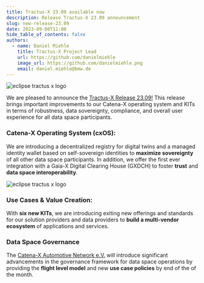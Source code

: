```yaml
---
title: Tractus-X 23.09 available now
description: Release Tractus-X 23.09 announcement 
slug: new-release-23.09
date: 2023-09-08T11:00
hide_table_of_contents: false
authors:
  - name: Daniel Miehle
    title: Tractus-X Project Lead
    url: https://github.com/danielmiehle
    image_url: https://github.com/danielmiehle.png
    email: daniel.miehle@bmw.de
---
```


![eclipse tractus x logo](@site/static/img/release_23.09.png)

We are pleased to announce the [Tractus-X Release 23.09!](https://eclipse-tractusx.github.io/CHANGELOG/) This release brings important improvements to our Catena-X operating system and KITs in terms of robustness, data sovereignty, compliance, and overall user experience for all data space participants.

<!--truncate-->

### Catena-X Operating System (cxOS):

We are introducing a decentralized registry for digital twins and a managed identity wallet based on self-sovereign identities to **maximize sovereignty** of all other data space participants. In addition, we offer the first ever integration with a Gaia-X Digital Clearing House (GXDCH) to foster **trust** and **data space interoperability**.


![eclipse tractus x logo](@site/static/img/release_23.09_cx_os.png)

<!--truncate-->

### Use Cases & Value Creation:

With **six new KITs**, we are introducing exiting new offerings and standards for our solution providers and data providers to **build a multi-vendor ecosystem** of applications and services.


<!--truncate-->


### Data Space Governance

The [Catena-X Automotive Network e.V.](https://catena-x.net/en/) will introduce significant advancements in the governance framework for data space operations by providing the **flight level model** and new **use case policies** by end of the of the month.
